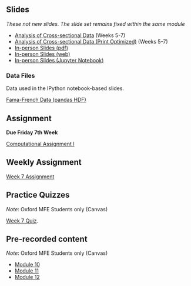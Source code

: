 <!--
.. title: Financial Econometrics I: Week 6
.. slug: michaelmas-term-6
.. date: 2020-11-27 17:51:04 UTC
.. tags: teaching, mfe
.. category: teaching 
.. link: 
.. description: Teaching resources for MFE Financial Econometrics I Week 7
.. type: text
.. jumbotron_color: #002147
.. jumbotron_light: True
.. jumbotron: MFE Financial Econometrics I: Week 7
.. jumbotron_text: Teaching material from Week 7.
-->

## Slides

*These not new slides. The slide set remains fixed within the same module*

* [Analysis of Cross-sectional Data](/files/teaching/mfe/slides/cross-section-slides-2020-2021.pdf) (Weeks 5-7)
* [Analysis of Cross-sectional Data (Print Optimized)](/files/teaching/mfe/slides/cross-section-slides-2020-2021-print.pdf) (Weeks 5-7)
* [In-person Slides (pdf)](/files/teaching/mfe/slides/cross-section-2020-21-in-person-slides.pdf)
* [In-person Slides (web)](/files/teaching/mfe/slides/cross-section-slides-2020-2021.html)
* [In-person Slides (Jupyter Notebook)](/files/teaching/mfe/slides/cross-section-slides-2020-2021.ipynb)

### Data Files

Data used in the IPython notebook-based slides.

[Fama-French Data (pandas HDF)](/files/teaching/mfe/data/fama-french-data.h5)

## Assignment

**Due Friday 7th Week**

[Computational Assignment I](/files/teaching/mfe/assignments/mfe-fe-computational-exercise-1-2020-2021.pdf)

## Weekly Assignment

[Week 7 Assignment](/files/teaching/mfe/homework/mt_week_7_assignment.pdf)

## Practice Quizzes

*Note*: Oxford MFE Students only (Canvas)

[Week 7 Quiz](https://canvas.sbs.ox.ac.uk/courses/1731/quizzes/1994). 

## Pre-recorded content

*Note*: Oxford MFE Students only (Canvas)

* [Module 10](https://ox.cloud.panopto.eu/Panopto/Pages/Viewer.aspx?id=1143f9ac-0778-47c0-a054-ac6f0182fa29)
* [Module 11](https://ox.cloud.panopto.eu/Panopto/Pages/Viewer.aspx?id=43738ae8-8a9e-4738-a026-ac6f018304ff)
* [Module 12](https://ox.cloud.panopto.eu/Panopto/Pages/Viewer.aspx?id=29a24da7-4579-4d15-a2f8-ac70012034e3)
